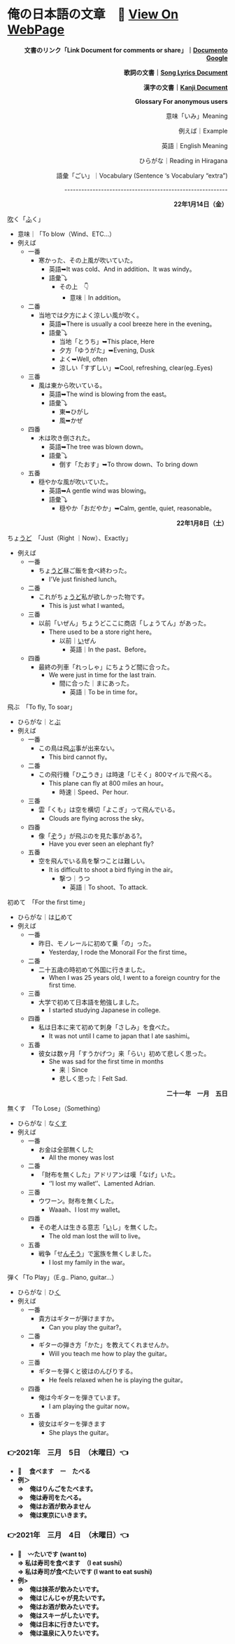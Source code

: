 # 俺の日本語の文章　🗾 <a href="https://adrian273.github.io/MyjapaneseSentence/"> View On WebPage </a>

<p style="text-align: right">
<strong>文書のリンク「Link Document for comments or share」｜<a href="https://docs.google.com/document/d/1DNJ3rq0q8-WFg3ZfAA9lsKQjnd5m6812j3Q9hRGxQGI/edit?usp=sharing">Documento Google </a></strong></p>

<p style="text-align: right"><strong>歌詞の文書｜<a href="https://adrian273.github.io/MyjapaneseSentence/歌詞の文書">Song Lyrics Document </a></strong></p>

<p style="text-align: right"><strong>漢字の文書｜<a href="https://adrian273.github.io/MyjapaneseSentence/日本語の文書">Kanji Document </a></strong></p>

<p style="text-align: right">
<strong>Glossary For anonymous users</strong></p>

<p style="text-align: right">
意味「いみ」Meaning</p>

<p style="text-align: right">
例えば｜Example</p>

<p style="text-align: right">
英語｜English Meaning</p>

<p style="text-align: right">
ひらがな｜Reading in Hiragana</p>

<p style="text-align: right">
語彙「ごい」｜Vocabulary (Sentence ‘s Vocabulary “extra”)</p>

<p style="text-align: right">
----------------------------------------------------------</p>


<p style="text-align: right">
<strong>22年1月14日（金）</strong></p>

<span style="text-decoration:underline;">吹</span>く「<span style="text-decoration:underline;">ふ</span>く」

* 意味｜「To blow（Wind、ETC...）
* 例えば
    * 一番　
        * 寒かった、その上風が吹いていた。
            * 英語➥It was cold、And in addition、It was windy。
            * 語彙⤵
                * その上　👇
                    * 意味｜In addition。
    * 二番
        * 当地では夕方によく涼しい風が吹く。
            * 英語➥There is usually a cool breeze here in the evening。
            * 語彙⤵
                * 当地「とうち」➥This place, Here
                * 夕方「ゆうがた」➥Evening, Dusk
                * よく➥Well, often
                * 涼しい「すずしい」➥Cool, refreshing, clear(eg..Eyes)
    * 三番
        * 風は東から吹いている。
            * 英語➥The wind is blowing from the east。
            * 語彙⤵
                * 東➥ひがし
                * 風➥かぜ
    * 四番
        * 木は吹き倒された。
            * 英語➥The tree was blown down。
            * 語彙⤵
                * 倒す「たおす」➥To throw down、To bring down
    * 五番
        * 穏やかな風が吹いていた。
            * 英語➥A gentle wind was blowing。
            * 語彙⤵
                * 穏やか「おだやか」➥Calm, gentle, quiet, reasonable。

<p style="text-align: right">
<strong>22年1月8日（土）</strong></p>


ちょ<span style="text-decoration:underline;">うど</span>　「Just（Right ｜Now）、Exactly」



* 例えば
    * 一番
        * ちょ<span style="text-decoration:underline;">うど</span>昼ご飯を食べ終わった。
            * I'Ve just finished lunch。
    * 二番
        * これがちょ<span style="text-decoration:underline;">うど</span>私が欲しかった物です。
            * This is just what I wanted。
    * 三番
        * 以前「いぜん」ちょうどここに商店「しょうてん」があった。
            * There used to be a store right here。
                * 以前｜<span style="text-decoration:underline;">い</span>ぜん
                    * 英語｜In the past、Before。
    * 四番
        * 最終の列車「れっしゃ」にちょうど間に合った。
            * We were just in time for the last train.
                * 間に合った｜まにあった。
                    * 英語｜To be in time for。　

飛ぶ　「To fly, To soar」



* ひらがな｜と<span style="text-decoration:underline;">ぶ</span>
* 例えば
    * 一番
        * この鳥は飛<span style="text-decoration:underline;">ぶ</span>事が出来ない。
            * This bird cannot fly。
    * 二番
        * この飛行機「ひ<span style="text-decoration:underline;">こ</span>うき」は時速「じそく」800マイルで飛べる。
            * This plane can fly at 800 miles an hour。
                * 時速｜Speed、Per hour.
    * 三番
        * 雲「くも」は空を横切「よこぎ」って飛んでいる。
            * Clouds are flying across the sky。
    * 四番
        * 像「<span style="text-decoration:underline;">ぞ</span>う」が飛ぶのを見た事がある?。
            * Have you ever seen an elephant fly?
    * 五番
        * 空を飛んでいる鳥を撃つことは難しい。
            * It is difficult to shoot a bird flying in the air。
                * 撃つ｜うつ
                    * 英語｜To shoot、To attack.

初めて　「For the first time」



* ひらがな｜は<span style="text-decoration:underline;">じ</span>めて
* 例えば
    * 一番
        * 昨日、モノレールに初めて乗「の」った。
            * Yesterday, I rode the Monorail For the first time。
    * 二番
        * 二十五歳の時初めて外国に行きました。
            * When I was 25 years old, I went to a foreign country for the first time.
    * 三番
        * 大学で初めて日本語を勉強しました。
            * I started studying Japanese in college.
    * 四番
        * 私は日本に来て初めて刺身「さしみ」を食べた。
            * It was not until I came to japan that I ate sashimi。
    * 五番
        * 彼女は数ヶ月「すうかげつ」来「らい」初めて悲しく思った。
            * She was sad for the first time in months 
                * 来｜Since
                * 悲しく思った｜Felt Sad.

<p style="text-align: right">
<strong>二十一年　一月　五日　</strong></p>


無くす　「To Lose」（Something）



* ひらがな｜な<span style="text-decoration:underline;">くす</span>
* 例えば
    * 一番
        * お金は全部無くした
            * All the money was lost
    * 二番
        * 「財布を無くした」アドリアンは嘆「なげ」いた。
            * ‘’I lost my wallet‘’、Lamented Adrian.
    * 三番
        * ウワーン。財布を無くした。
            * Waaah、I lost my wallet。
    * 四番
        * その老人は生きる意志「<span style="text-decoration:underline;">い</span>し」を無くした。
            * The old man lost the will to live。
    * 五番
        * 戦争「せ<span style="text-decoration:underline;">んそう</span>」で<span style="text-decoration:underline;">家</span>族を無くしました。
            * I lost my family in the war。

弾く「To Play」（E.g.. Piano, guitar...）



* ひらがな｜ひ<span style="text-decoration:underline;">く</span>
* 例えば
    * 一番
        * 貴方はギターが弾けますか。
            * Can you play the guitar?。
    * 二番
        * ギターの弾き方「かた」を教えてくれませんか。
            * Will you teach me how to play the guitar。
    * 三番
        * ギターを弾くと彼はのんびりする。
            * He feels relaxed when he is playing the guitar。
    * 四番
        * 俺は今ギターを弾きています。
            * I am playing the guitar now。
    * 五番
        * 彼女はギターを弾きます
            * She plays the guitar。

### 👉2021年　三月　5日　（木曜日）👈
- 🌅　<b> 食べます　ー　たべる <br>
- 例＞<br>
⇒　俺はりんごをたべます。<br>
⇒　俺は寿司をたべる。<br> 
⇒　俺はお酒が飲みません <br>
⇒　俺は東京にいきます。<br>

    
### 👉2021年　三月　4日　（木曜日）👈
- 🌅　<b>〰たいです</b> (want to) <br>
⇒ 私は寿司を食べます　（I eat sushi）<br>
⇒ 私は寿司が食べたいです (I want to eat sushi) <br>
- 例> <br>
⇒　俺は抹茶が飲みたいです。 <br>
⇒　俺はじんじゃが見たいです。<br>
⇒　俺はお酒が飲みたいです。<br>
⇒　俺はスキーがしたいです。<br>
⇒　俺は日本に行きたいです。<br>
⇒　俺は温泉に入りたいです。





